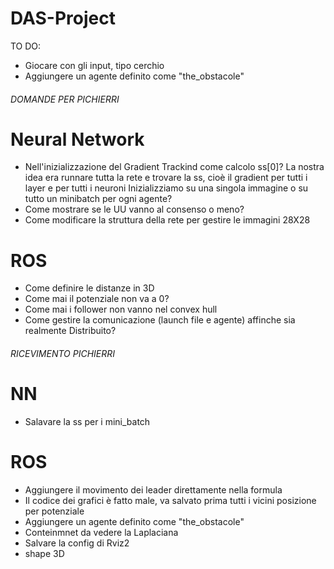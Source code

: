 # DAS-Project

TO DO:
- Giocare con gli input, tipo cerchio 
- Aggiungere un agente definito come "the_obstacole"





###### DOMANDE PER PICHIERRI  #############
# Neural Network
- Nell'inizializzazione del Gradient Trackind come calcolo ss[0]?
    La nostra idea era runnare tutta la rete e trovare la ss, cioè il gradient per tutti i layer e per tutti i neuroni
    Inizializziamo su una singola immagine o su tutto un minibatch per ogni agente?
- Come mostrare se le UU vanno al consenso o meno?
- Come modificare la struttura della rete per gestire le immagini 28X28

# ROS
- Come definire le distanze in 3D
- Come mai il potenziale non va a 0?
- Come mai i follower non vanno nel convex hull
- Come gestire la comunicazione (launch file e agente) affinche sia realmente Distribuito?



###### RICEVIMENTO PICHIERRI  #############
# NN
- Salavare la ss per i mini_batch

# ROS
- Aggiungere il movimento dei leader direttamente nella formula
- Il codice dei grafici è fatto male, va salvato prima tutti i vicini posizione per potenziale
- Aggiungere un agente definito come "the_obstacole"
- Conteinmnet da vedere la Laplaciana
- Salvare la config di Rviz2
- shape 3D